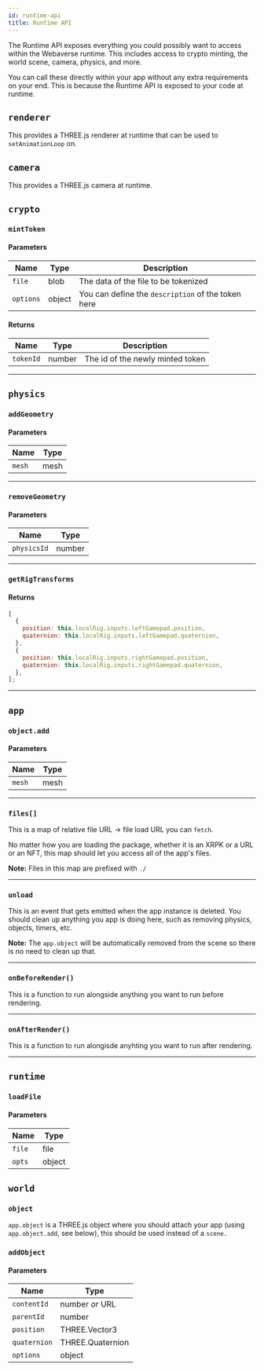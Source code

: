 ```yaml
---
id: runtime-api
title: Runtime API
---
```


The Runtime API exposes everything you could possibly want to access within the Webaverse runtime. This includes access to crypto minting, the world scene, camera, physics, and more.

You can call these directly within your app without any extra requirements on your end. This is because the Runtime API is exposed to your code at runtime.

## `renderer`
This provides a THREE.js renderer at runtime that can be used to `setAnimationLoop` on.

## `camera`
This provides a THREE.js camera at runtime.

## `crypto`

### `mintToken`

#### Parameters

| Name| Type | Description |
| --- | ---- | ----------- |
| `file` | blob | The data of the file to be tokenized |
| `options` | object | You can define the `description` of the token here |

#### Returns
| Name| Type | Description |
| --- | ---- | ----------- |
| `tokenId` | number | The id of the newly minted token |

-------------------

## `physics`

### `addGeometry`

#### Parameters

| Name| Type |
| --- | ---- | 
| `mesh` | mesh |

-------------------

### `removeGeometry`

#### Parameters

| Name| Type |
| --- | ---- | 
| `physicsId` | number |

-------------------

### `getRigTransforms`

#### Returns
```js
[
  {
    position: this.localRig.inputs.leftGamepad.position,
    quaternion: this.localRig.inputs.leftGamepad.quaternion,
  },
  {
    position: this.localRig.inputs.rightGamepad.position,
    quaternion: this.localRig.inputs.rightGamepad.quaternion,
  },
];
```

-------------------


## `app`

### `object.add`

#### Parameters

| Name| Type |
| --- | ---- | 
| `mesh` | mesh |

-------------------

### `files[]`

This is a map of relative file URL -> file load URL you can `fetch`.

No matter how you are loading the package, whether it is an XRPK or a URL or an NFT, this map should let you access all of the app's files.

**Note:** Files in this map are prefixed with `./`

-------------------

### `unload`

This is an event that gets emitted when the app instance is deleted. You should clean up anything you app is doing here, such as removing physics, objects, timers, etc.

**Note:** The `app.object` will be automatically removed from the scene so there is no need to clean up that.

-------------------

### `onBeforeRender()`

This is a function to run alongside anything you want to run before rendering.

-------------------

### `onAfterRender()`

This is a function to run alongisde anyhting you want to run after rendering.

-------------------

## `runtime`

### `loadFile`

#### Parameters

| Name| Type |
| --- | ---- | 
| `file` | file |
| `opts` | object |

## `world`

### `object`

`app.object` is a THREE.js  object where you should attach your app (using `app.object.add`, see below), this should be used instead of a `scene.`

### `addObject`

#### Parameters

| Name| Type |
| --- | ---- | 
| `contentId` | number *or* URL |
| `parentId` | number |
| `position` | THREE.Vector3 |
| `quaternion` | THREE.Quaternion |
| `options` | object |
